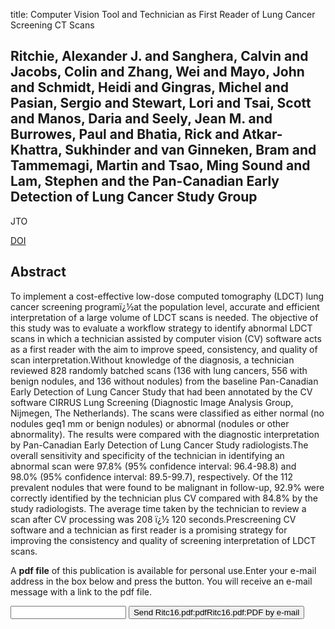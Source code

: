 title: Computer Vision Tool and Technician as First Reader of Lung Cancer Screening CT Scans

## Ritchie, Alexander J. and Sanghera, Calvin and Jacobs, Colin and Zhang, Wei and Mayo, John and Schmidt, Heidi and Gingras, Michel and Pasian, Sergio and Stewart, Lori and Tsai, Scott and Manos, Daria and Seely, Jean M. and Burrowes, Paul and Bhatia, Rick and Atkar-Khattra, Sukhinder and van Ginneken, Bram and Tammemagi, Martin and Tsao, Ming Sound and Lam, Stephen and the Pan-Canadian Early Detection of Lung Cancer Study Group
JTO

<a href="https://doi.org/10.1016/j.jtho.2016.01.021">DOI</a>

## Abstract
To implement a cost-effective low-dose computed tomography (LDCT) lung cancer screening programï¿½at the population level, accurate and efficient interpretation of a large volume of LDCT scans is needed. The objective of this study was to evaluate a workflow strategy to identify abnormal LDCT scans in which a technician assisted by computer vision (CV) software acts as a first reader with the aim to improve speed, consistency, and quality of scan interpretation.Without knowledge of the diagnosis, a technician reviewed 828 randomly batched scans (136 with lung cancers, 556 with benign nodules, and 136 without nodules) from the baseline Pan-Canadian Early Detection of Lung Cancer Study that had been annotated by the CV software CIRRUS Lung Screening (Diagnostic Image Analysis Group, Nijmegen, The Netherlands). The scans were classified as either normal (no nodules geq1 mm or benign nodules) or abnormal (nodules or other abnormality). The results were compared with the diagnostic interpretation by Pan-Canadian Early Detection of Lung Cancer Study radiologists.The overall sensitivity and specificity of the technician in identifying an abnormal scan were 97.8% (95% confidence interval: 96.4-98.8) and 98.0% (95% confidence interval: 89.5-99.7), respectively. Of the 112 prevalent nodules that were found to be malignant in follow-up, 92.9% were correctly identified by the technician plus CV compared with 84.8% by the study radiologists. The average time taken by the technician to review a scan after CV processing was 208 ï¿½ 120 seconds.Prescreening CV software and a technician as first reader is a promising strategy for improving the consistency and quality of screening interpretation of LDCT scans.

A <b>pdf file</b> of this publication is available for personal use.Enter your e-mail address in the box below and press the button. You will receive an e-mail message with a link to the pdf file.
<form action="sender.php">  <input type="text" name="email">  <input type="submit" value="Send Ritc16.pdf:pdfRitc16.pdf:PDF by e-mail"></form>